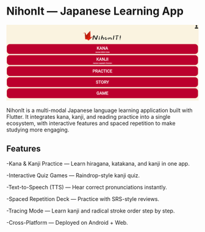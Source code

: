 # NihonIt — Japanese Learning App

![Intro Image](https://raw.githubusercontent.com/Anisnur22/nihonit/2a6cf69d32835605d34cb5905ab668f38c0e9042/IMAGE%20INTRO.png)


NihonIt is a multi-modal Japanese language learning application built with Flutter.
It integrates kana, kanji, and reading practice into a single ecosystem, with interactive features and spaced repetition to make studying more engaging.

## Features

-Kana & Kanji Practice — Learn hiragana, katakana, and kanji in one app.

-Interactive Quiz Games — Raindrop-style kanji quiz.

-Text-to-Speech (TTS) — Hear correct pronunciations instantly.

-Spaced Repetition Deck — Practice with SRS-style reviews.

-Tracing Mode — Learn kanji and radical stroke order step by step.

-Cross-Platform — Deployed on Android + Web.

